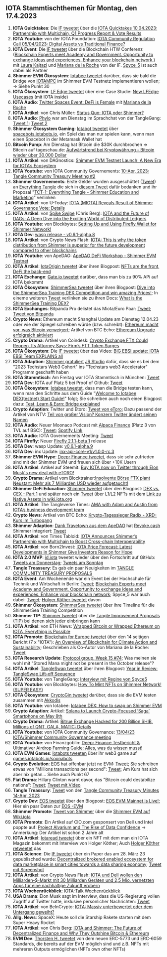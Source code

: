 ## IOTA Stammtischthemen für Montag, den 17.4.2023

1. **IOTA Quicktakes**: Die [IF tweetet]() über die [IOTA Quicktakes 10.04.2023: Partnership with Multichain, Q1 Progress Report & Vote Results](https://www.youtube.com/watch?v=S8_u-vmblKA)
2. **IOTA Youtube**: von der IOTA Foundation: [IOTA Community Regulation Call 05/04/2023: Digital Assets vs Traditional Finance?](https://www.youtube.com/watch?v=SQV9ACh_2fY)
3. **IOTA Event**: Die [IF tweetet](https://twitter.com/iota/status/1645849204256915457?s=20) über die Blockchain HTW Conferenz ([Blockchain Experts meet Academy and Government. Opportunity to exchange ideas and experiences. Enhance your blockchain network.](https://blockchainhtwkonferenz.com/#register)) mit [Laura Kajtazi](https://twitter.com/LauraKajtazi1) und [Mariana de la Roche](https://twitter.com/Marianadlrw) von der IF. [Spyce_5](https://twitter.com/SPYCE_5) ist auch dabei als Partner
4. **Shimmer EVM Ökosystem**: [Iotabee tweetet](https://twitter.com/iotabee/status/1645722114341711874?s=20) darüber, dass sie bald die Bridge von [IOTAMPC](https://twitter.com/iotampc) im Shimmer EVM Testnetz implementieren wollen; -> Siehe Punkt 30
5. **IOTA Ökosystem**: [LF Edge tweetet](https://twitter.com/LF_Edge/status/1645804937149030411?s=20) über eine Case Studie: [New LFEdge Usecases](https://www.lfedge.org/resources/case-studies/?hss_channel=tw-1085641282175741952) (mit IOTA inside)
6. **IOTA Audio**: [Twitter Spaces Event: DeFi is Female](https://twitter.com/Nightly_app/status/1645738922452963328?s=20) mit [Mariana de la Roche](https://twitter.com/Marianadlrw)
7. **IOTA Artikel**: von Chris Müller: [Status Quo: IOTA oder Shimmer?](https://medium.com/@IotaWeekly/status-quo-iota-oder-shimmer-7ae3cefddc6f)
8. **IOTA Audio**: [Phylo](https://twitter.com/PhyloIota) war am Dienstag im Sprachchat von der TangleGang: [Tweet 1](https://twitter.com/GangTangleTalk/status/1645706474721533956?s=20); [Tweet 2](https://twitter.com/GangTangleTalk/status/1646404998459269120?s=20)
9. **Shimmer Ökosystem Gaming**: [Iotabot tweetet](https://twitter.com/iotabots/status/1645660448790917120?s=20) über [spacebots.iotabots.io](https://spacebots.iotabots.io/), ein Spiel das man nur spielen kann, wenn man einen Spacebot in der Metamask Wallet hat
10. **Bitcoin Pump**: Am Dienstag hat Bitcoin die $30K durchbrochen => Bitcoin auf tageschau.de: [Aufwärtstrend bei Kryptowährung - Bitcoin wieder über 30.000 Dollar](https://www.tagesschau.de/wirtschaft/finanzen/bitcoin-kryptowaehrungen-krisenwaehrung-101.html)
11. **IOTA Artikel**: von DAGnostics: [Shimmer EVM Testnet Launch: A New Era for IOTA’s Ecosystem](https://medium.com/@dagnostics/shimmer-evm-testnet-launch-a-new-era-for-iotas-ecosystem-90dc1a4753d0)
12. **IOTA Youtube**: von IOTA Community Governements: [10-Apr, 2023: Tangle Community Treasury Meeting #2](https://www.youtube.com/watch?v=AA6aAnsh7D4)
13. **Shimmer Governements**: Erste Gelder wurden ausgeschüttet ([Tweet](https://twitter.com/TangleTreasury/status/1645474970384859161?s=20)) an [Everything Tangle](https://twitter.com/allthingstangle) die sich in [diesem Tweet](https://twitter.com/allthingstangle/status/1645517315692466176?s=20) dafür bedanken und ihr Proposal "[TCT-1: Everything Tangle - Shimmer Education and Marketing](https://www.tangletreasury.org/proposal-detailed?recordId=recHrMTgJztPSSFmo)" verlinken
14. **IOTA Artikel**: von U-Today: [IOTA (MIOTA) Reveals Result of Shimmer Governance Vote: Details](https://u.today/iota-miota-reveals-result-of-shimmer-governance-vote-details)
15. **IOTA Artikel**: von [Spike Swipe](https://twitter.com/SpikeSwipe) (Chris Berg): [IOTA and the Future of DAGs: A Deep Dive into the Exciting World of Distributed Ledgers](https://www.spikeswipe.com/post/iota-and-the-future-of-dags-a-deep-dive-into-the-exciting-world-of-distributed-ledgers)
16. **IOTA Youtube**: von Blockbytes: [Setting Up and Using Firefly Wallet for Shimmer Network!](https://www.youtube.com/watch?v=S8dUlr5oR24)
17. **IOTA Dev**: [wasp release - v0.6.1-alpha.8](https://github.com/iotaledger/wasp/releases/tag/v0.6.1-alpha.8)
18. **IOTA Artikel**: von Crypto News Flash: [IOTA: This is why the token distribution from Shimmer is superior for the future development compared to other blockchains](https://www.crypto-news-flash.com/de/iota-this-is-why-the-token-distribution-from-shimmer-is-superior-for-the-future-development-compared-to-other-blockchains/)
19. **IOTA Youtube**: von ApeDAO: [ApeDAO DeFi Workshop - Shimmer EVM Testnet](https://www.youtube.com/watch?v=8KirQskBPUQ)
20. **IOTA Artikel**: [IotaOrigin tweetet](https://twitter.com/origin_iota/status/1646208698564464640?s=20) über ihren Blogpost: [NFTs are the front, DeFi the back-end](https://medium.com/@iotaorigin/nfts-are-the-front-defi-the-back-end-ece03d0c338d)
21. **IOTA Exchange**: [Gate.io tweetet](https://twitter.com/GateEarn/status/1646061193025687552?s=20) darüber, dass man bis zu 90% APi auf IOTA bekommt
22. **IOTA Ökosystem**: [ShimmerSea tweetet](https://twitter.com/ShimmerSeaDEX/status/1646073776855982080?s=20) über ihren Blogpost: [Dive into the ShimmerSea Training DEX Competition and win amazing Prices!](https://medium.com/@shimmerseadefi/dive-into-the-shimmersea-training-dex-competition-and-win-amazing-prices-2ac05d53f832); In eineme weiteren [Tweet](https://twitter.com/ShimmerSeaDEX/status/1647842325572231169?s=20) verlinken sie zu ihren Docs: [What is the ShimmerSea Training DEX?](https://shimmersea.gitbook.io/shimmersea-training-dex-v1.0/welcome/what-is-the-shimmersea-training-dex)
23. **IOTA Exchanges**: Bitpanda Pro delistet das Miota/Euro Paar: [Tweet](https://twitter.com/cryptos4ever/status/1646192090957901824?s=20); [Tweet von Bitpanda](https://twitter.com/BitpandaPro/status/1646484307320483840?s=20)
24. **Crypto News**: Ethereum macht Shanghai Update am Dienstag 12.04.23 oder wie der Spiegel schreiben würde (bzw. schreibt): [Ethereum macht vor, was Bitcoin verweigert](https://www.spiegel.de/netzwelt/web/kryptowaehrungen-ethereum-macht-vor-was-bitcoin-verweigert-a-c564cc80-5650-45a8-874d-543bfa27632c); Artikel von BTC Echo: [Ethereum Upgrade erfolgreich aktiviert](https://www.btc-echo.de/schlagzeilen/ethereum-upgrade-erfolgreich-aktiviert-162585/)
25. **Crypto Drama**: Artikel von Coindesk: [Crypto Exchange FTX Could Reopen, Its Attorney Says; Firm’s FTT Token Surges](https://www.coindesk.com/business/2023/04/12/crypto-exchange-ftx-could-reopen-its-attorney-says-firms-ftt-token-surges/)
26. **IOTA Ökosystem**: Die [IF tweetet](https://twitter.com/iota/status/1646241787361755138?s=20) über das Video: [BIG EBSI update: IOTA EBSI Team EXPLAINS all](https://www.youtube.com/watch?v=MCRGNPdPIwQ)
27. **IOTA Adaption**: [Shimmer gratuliert](https://twitter.com/shimmernet/status/1646044402299617280?s=20) [JR Studio](https://twitter.com/JRStudio_) dafür, dass sie es bei dem "2023 Techstars Web3 Cohort" ins "Techstars web3 Accelerator" Programm geschafft haben
28. **IOTA Stammtisch**: Am Freitag war IOTA Stammtisch in München: [Tweet](https://twitter.com/IotaMunchen/status/1642910722496552962?s=20)
29. **IOTA Dev**: IOTA auf Platz 5 bei Proof of Github: [Tweet](https://twitter.com/ProofofGitHub/status/1646423006489587713?s=20)
30. **IOTA Ökosystem**: [Iotabee tweetet](https://twitter.com/iotabee/status/1646425349083856897?s=20), dass man die Bridge testen kann, wenn man den Schritte aus dem Guide "[Welcome to Iotabee DEX(testnet) Start Guide!](https://dexguide.iotabee.com/)" folgt; Sie schreiben auch noch einen Blogpost dazu: [Test, Learn & Earn: Bridge explained](https://medium.com/@iotabee/test-learn-earn-bridge-explained-db3d775484e1)
31. **Crypto Adaption**: Twitter und Etoro: [Tweet von eToro](https://twitter.com/eToro/status/1646430266401890304?s=20); Dazu passend der Artikel von NTV: [Teil von großer Vision? Konzern Twitter ändert seinen Namen](https://www.n-tv.de/wirtschaft/Konzern-Twitter-aendert-seinen-Namen-article24049370.html)
32. **IOTA Audio**: Neuer Moonaco Podcast mit [Alpaca Finance](https://defillama.com/protocol/alpaca-finance) (Platz 3 von TVL auf BSC): [Tweet](https://twitter.com/MoonacoPodcast/status/1646452891706638337?s=20); [Spotify Link](https://open.spotify.com/episode/6ZMF3M2WrqXIqEfDvxF15j?si=hUpV4KUUTOWLh7EYivUPTg&dd=1&nd=1)
33. **IOTA Audio**: IOTA Governements Meeting: [Tweet](https://twitter.com/PhyloIota/status/1646479927758446592?s=20)
34. **IOTA Firefly**: Neuer [Firefly 2.1.1-beta 1](https://github.com/iotaledger/firefly/releases/tag/desktop-2.1.1-beta-1) release
35. **IOTA Dev**: wasp Update: [v0.6.1-alpha.9](https://github.com/iotaledger/wasp/releases/tag/v0.6.1-alpha.9)
36. **IOTA Dev**: inx Update: [inx-api-core-v1/v1.0.0-rc.3](https://github.com/iotaledger/inx-api-core-v1/releases/tag/v1.0.0-rc.3)
37. **Shimmer EVM Hype**: [Deepr Finance tweetet](https://twitter.com/DeeprFinance/status/1646492298316742658?s=20), dass sie sehr zufrieden sind mit der Shimmer EVM und freuen sich über +10K Usern
38. **IOTA Artikel**: Artikel auf Steemit: [Buy IOTA now on Twitter through Elon Musk's new deal with eTORO!](https://steemit.com/iota/@uwe69/buy-iota-now-on-twitter-through-elon-musk-s-new-deal-with-etoro)
39. **Crypto Drama**: Artikel vom Blocktrainer:[Insolvente Börse FTX plant Neustart: Mehr als 7 Milliarden USD wieder aufgetaucht!](https://www.blocktrainer.de/ftx-vor-dem-neustart/)
40. **Shimmer DeFi Education**: [Shimmer tweetet](https://twitter.com/shimmernet/status/1646498479433293824?s=20) über den Blogpost: [DEX vs. CEX - Part 1](https://blog.shimmer.network/dex-vs-cex-part-1/) und später noch ein [Tweet](https://twitter.com/shimmernet/status/1646543774695260161?s=20) über L1/L2 NFTs mit dem [Link zu Native Assets in wiki.iota.org](https://wiki.iota.org/shimmer/learn/native-assets/)
41. **IOTA Artikel**: The Tangleverse Times: [AMA with Adam and Austin from IOTA’s business development team](https://medium.com/@iotacontentcreators/ama-with-adam-and-austin-from-iotas-business-development-team-6eb554b785ad)
42. **Crypto News**: Artikel von BTC Echo: [Krypto-Tagessieger Radix - XRD-Kurs im Turbogang](https://www.btc-echo.de/schlagzeilen/xrd-kurs-im-turbogang-162599/)
43. **Shimmer Adaption**: [Dank Travetown aus dem ApeDAO](https://twitter.com/iotapes/status/1646527237909540866?s=20) hat [Revoke.cash](https://twitter.com/RevokeCash) Shimmer integriert: [Tweet](https://twitter.com/RevokeCash/status/1646501326602338305?s=20)
44. **IOTA Artikel**: von Times Tabloid: [IOTA Announces Shimmer’s Partnership with Multichain to Boost Cross-chain Interoperability]()
45. **IOTA Artikel**: von Born2Invest: [IOTA Price Forecast: Latest Developments in Shimmer Give Investors Reason for Hope](https://born2invest.com/articles/iota-price-shimmer-investors-hope/)
46. **IOTA 2.0 MVP**: [id.iota](https://twitter.com/id_iota) tweetet wieder über den Fortschritt auf GitHub: [Tweets am Donnerstag](https://twitter.com/id_iota/status/1646609399681810432?s=20); [Tweets am Sonntag](https://twitter.com/id_iota/status/1647542581621030912?s=20)
47. **Tangle Treassury**: Es gab ein paar Neuigkeiten im [TANGLE COMMUNITY TREASURY PROPOSALS](https://www.tangletreasury.org/proposals)
48. **IOTA Event**: Am Wochenende war ein Event bei der Hochschule für Technik und Wirtschaft in Berlin: [Tweet](https://twitter.com/iota/status/1643916463470792705?s=20); [Blockchain Experts meet Academy and Government. Opportunity to exchange ideas and experiences. Enhance your blockchain network](https://blockchainhtwkonferenz.com/#register); Spyce_5 war auch dabei: [Tweet](https://twitter.com/SPYCE_5/status/1643963037219422209?s=20); [Holger Köther tweetet](https://twitter.com/HolgerKoether/status/1646790126553509888?s=20) davon
49. **Shimmer Ökosystem**: [ShimmerSea tweetet](https://twitter.com/ShimmerSeaDEX/status/1646755163120582658?s=20) über ihre Timeline für die ShimmerSea Training Competition
50. **Shimmer TIP**: [Shimmer tweetet](https://twitter.com/shimmernet/status/1646860860390776834?s=20) über die [Tangle Improvement Proposals (TIP)](https://wiki.iota.org/shimmer/tips/) bei denen sich jeder einbringen kann
51. **IOTA Artikel**: von ETH News: [Wrapped Bitcoin or Wrapped Ethereum on IOTA, Everything is Possible](https://www.ethnews.com/wrapped-bitcoin-or-wrapped-ethereum-on-iota-everything-is-possible/)
52. **IOTA Promote**: [Blockchain for Europe tweetet](https://twitter.com/BlockchainforEU/status/1646829153071558658?s=20) über den 14 seitigen Bericht (7 x "IOTA"): [An Overview of Blockchain for Climate Action and Sustainability](https://www.blockchain4europe.eu/wp-content/uploads/2023/04/An-Overview-of-Blockchain-for-Climate-Action-and-Sustainability-BC4EU-IOTA-April-2023.pdf); Geschrieben als Co-Autor von Mariana de la Roche: [Tweet](https://twitter.com/Marianadlrw/status/1646843801112043520?s=20)
53. **IOTA Research Update**: [Protocol group, Week 15 #74](https://github.com/iotaledger/research-updates/discussions/74); Was meinen sie wohl mit "Stored Mana might not be present in the October release"? 
54. **IOTA Artikel**: [TangleSwap tweetet](https://twitter.com/TangleSwap/status/1646792660005408776?s=20) über ihren Blogpost: [Year in Review: TangleSwap Lift-off Sequence](https://blog.tangleswap.exchange/year-in-review-bc580fdf84c3)
55. **IOTA Youtube**: von TangleGang: [Interview mit Regine von Spyce5](https://www.youtube.com/watch?v=IJNQfUWsksA)
56. **IOTA Youtube**: von Blockbytes: [How To Mint NFTs on Shimmer Network! (SUPER EASY)](https://www.youtube.com/watch?v=sE_EXP6WwlQ)
57. **IOTA Ökosystem**: [CryptoGin tweetet](https://twitter.com/Crypto_Gin21/status/1646903621479460866?s=20) darüber, dass sie die EVM testen zusammen mit [Akkodis](https://twitter.com/akkodis_global)
58. **IOTA Youtube**: von Iotabee: [Iotabee DEX: How to swap on Shimmer EVM](https://www.youtube.com/watch?v=uru79-W8VaE)
59. **Crypto Adaption**: Artikel: [Solana to Launch Crypto-Focused ‘Saga’ Smartphone on May 8th](https://watcher.guru/news/solana-to-launch-crypto-focused-saga-smartphone-on-may-8th)
60. **Crypto Drama**: Artikel: [Bitrue Exchange Hacked for 200 Billion SHIB, Millions of QNT, GALA, MATIC: Details](https://u.today/bitrue-exchange-hacked-for-200-billion-shib-millions-of-qnt-gala-matic-details)
61. **IOTA Youtube**: von IOTA Community Governance: [13/04/23 IOTA/Shimmer Community Governance meeting](https://www.youtube.com/watch?v=oY9IJ5c3WWI)
62. **IOTA Youtube**: von Finanzgoblin: [Deepr Finance Testbericht & Ultimativer Airdrop Farming Guide: Alles, was du wissen musst!](https://www.youtube.com/watch?v=5rQj0R2uFi8)
63. **IOTA EVM Games**: [Iotabots tweeten](https://twitter.com/iotabots/status/1646952431606013953?s=20) über ihr web3 game auf [games.iotabots.io/soonabots](http://games.iotabots.io/soonabots)
64. **Crypto Evolution**: [EOS](https://twitter.com/EOSnFoundation) hat offenbar jetzt ne EVM: [Tweet](https://twitter.com/everstake_pool/status/1646866113018380289?s=20); Sie schreiben etwas von "Millions transactions per second": [Tweet](https://twitter.com/everstake_pool/status/1646866576111534081?s=20); Am Kurs hat sich aber nix getan... Siehe auch Punkt 67
65. **Fiat Drama**: Hillary Clinton warnt davor, das "Bitcoin could destabilize nations": [Tweet](https://twitter.com/BitcoinNewsCom/status/1646941755353210901?s=20); [Tweet mit Video](https://twitter.com/ydemombynes/status/1647233630882656257?s=20)
66. **Tangle Treassury**: [Tweet](https://twitter.com/TangleTreasury/status/1646912002441322501?s=20) von den [Tangle Community Treasury Minutes 14-Apr, 2023](https://tangletreasury.notion.site/Tangle-Community-Treasury-Minutes-14-Apr-2023-85509272b5414f9596007e7e43cf62a3)
67. **Crypto Dev**: [EOS tweetet](https://twitter.com/EOSnFoundation/status/1646693958792146944?s=20) über den Blogpost: [EOS EVM Mainnet Is Live!](https://eosnetwork.com/blog/eos-evm-mainnet-is-live/); Hier ein paar Daten zur [EOS -EVM](https://eosnetwork.com/eos-evm/)
68. **Shimmer Promote**: [Tweet von Shimmer](https://twitter.com/shimmernet/status/1647177953262948353?s=20) über die [Shimmer EVM auf Wiki.iota](https://wiki.iota.org/shimmer/smart-contracts/guide/evm/introduction/)
69. **IOTA Promote**: Ein Artikel auf CIO.com gesponsert von Dell und Intel poppte auf: [Project Alvarium and The Rise of Data Confidence](https://www.cio.com/article/191705/project-alvarium-and-the-rise-of-data-confidence.html) -> Anmerkung: Der Artikel ist schon 2 Jahre alt
70. **IOTA Artikel**: [Iotaread tweetet](https://twitter.com/iotaread/status/1647266692219666433?s=20) über ein NFT mit dem man ein IOTA Magazin bekommt mit Interview von Holger Köther; Auch [Holger Köther retweetet](https://twitter.com/HolgerKoether/status/1647289968702660608?s=20) das
71. **IOTA Science**: Die [IF tweetet](https://twitter.com/iota/status/1647585638101794817?s=20) über ein Paper das am 28. März 23 gepublisched wurde: [Decentralized brokered enabled ecosystem for data marketplace in smart cities towards a data sharing economy](https://link.springer.com/article/10.1007/s10669-023-09907-0); [Tweet mit Screenshot](https://twitter.com/Vrom14286662/status/1647610807784468480?s=20)
72. **IOTA Artikel**: von Crypto News Flash: [IOTA und Dell wollen den Milliarden-$-Markt mit 30 Milliarden Geräten und 2,5 Mio. vernetzten Apps für eine nachhaltige Zukunft erobern](https://www.crypto-news-flash.com/de/iota-und-dell-wollen-den-milliarden-markt-mit-30-milliarden-geraeten-und-25-mio-vernetzten-apps-fuer-eine-nachhaltige-zukunft-erobern/)
73. **IOTA Wochenrückblick**: [IOTA-Talk](https://twitter.com/Iota_Talk_) [Wochenrückblick](https://www.iota-talk.com/index.php?article/280-wochenr%C3%BCckblick-vom-9-bis-15-april-2023/)
74. **USA Drama**: Elon Musk sagt im Interview, dass die US-Regierung vollen Zugriff auf Twitter hatte, inklusive persönlicher Nachrichten: [Tweet](https://twitter.com/WatcherGuru/status/1647686211090219010?s=20)
75. **IOTA Artikel**: von BeInCrypto: [IOTA: Massiv unterbewertet oder dem Untergang geweiht?](https://de.beincrypto.com/iota-massiv-unterbewertet-oder-dem-untergang-geweiht/)
76. **Allg. News**: SpaceX: Heute soll die Starship Rakete starten mit dem Super Heavy Rocket
77. **IOTA Artikel**: von Chris Berg: [IOTA and Shimmer: The Future of Decentralized Finance and Why They Outshine Bitcoin & Ethereum](https://www.spikeswipe.com/post/iota-and-shimmer-the-future-of-decentralized-finance-and-why-they-outshine-bitcoin-ethereum)
78. **EVM Dev**: [Thorsten H. tweetet](https://twitter.com/theissler/status/1647199878680805377?s=20) von dem neuen ERC-5773 und ERC-6059 Standards, die bereits auf der EVM möglich sind und z.B. NFTs mit mehreren Outputs ermöglichen (NFTs own other NFTs)



